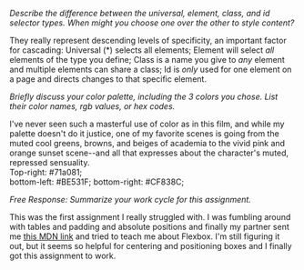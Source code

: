 
*Describe the difference between the universal, element, class, and id selector types. When might you choose one over the other to style content?*

They really represent descending levels of specificity, an important factor for cascading:
Universal (*) selects all elements;
Element will select *all* elements of the type you define;
Class is a name you give to *any* element and multiple elements can share a class;
Id is *only* used for one element on a page and directs changes to that specific element.

*Briefly discuss your color palette, including the 3 colors you chose. List their color names, rgb values, or hex codes.*
 
 I've never seen such a masterful use of color as in this film, and while my palette doesn't do it justice, one of my favorite scenes is going from the muted cool greens, browns, and beiges of academia to the vivid pink and orange sunset scene--and all that expresses about the character's muted, repressed sensuality.  
 Top-right: #71a081;    
 bottom-left: #BE531F;
 bottom-right: #CF838C;
 

*Free Response: Summarize your work cycle for this assignment.*

This was the first assignment I really struggled with.  I was fumbling around with tables and padding and absolute positions and finally my partner sent me [this MDN link](https://developer.mozilla.org/en-US/docs/Web/CSS/CSS_Box_Alignment/Box_Alignment_in_Flexbox) and tried to teach me about Flexbox. I'm still figuring it out, but it seems so helpful for centering and positioning boxes and I finally got this assignment to work.


